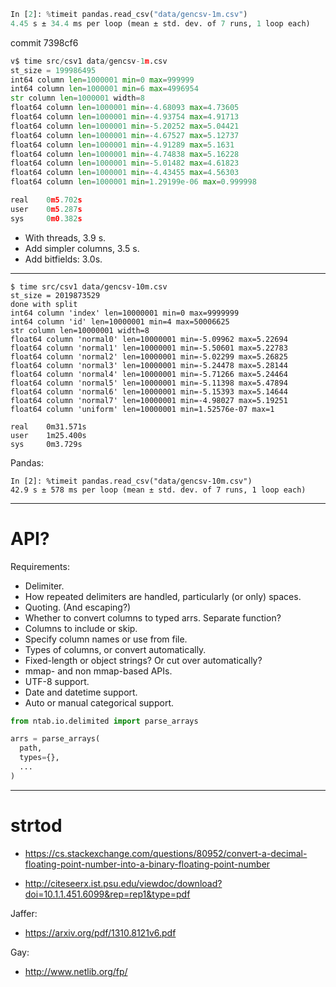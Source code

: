 ```py
In [2]: %timeit pandas.read_csv("data/gencsv-1m.csv")
4.45 s ± 34.4 ms per loop (mean ± std. dev. of 7 runs, 1 loop each)
```

commit 7398cf6
```py
v$ time src/csv1 data/gencsv-1m.csv 
st_size = 199986495
int64 column len=1000001 min=0 max=999999
int64 column len=1000001 min=6 max=4996954
str column len=1000001 width=8
float64 column len=1000001 min=-4.68093 max=4.73605
float64 column len=1000001 min=-4.93754 max=4.91713
float64 column len=1000001 min=-5.20252 max=5.04421
float64 column len=1000001 min=-4.67527 max=5.12737
float64 column len=1000001 min=-4.91289 max=5.1631
float64 column len=1000001 min=-4.74838 max=5.16228
float64 column len=1000001 min=-5.01482 max=4.61823
float64 column len=1000001 min=-4.43455 max=4.56303
float64 column len=1000001 min=1.29199e-06 max=0.999998

real	0m5.702s
user	0m5.287s
sys	    0m0.382s
```

- With threads, 3.9 s.
- Add simpler columns, 3.5 s.
- Add bitfields: 3.0s.

---

```
$ time src/csv1 data/gencsv-10m.csv 
st_size = 2019873529
done with split
int64 column 'index' len=10000001 min=0 max=9999999
int64 column 'id' len=10000001 min=4 max=50006625
str column len=10000001 width=8
float64 column 'normal0' len=10000001 min=-5.09962 max=5.22694
float64 column 'normal1' len=10000001 min=-5.50601 max=5.22783
float64 column 'normal2' len=10000001 min=-5.02299 max=5.26825
float64 column 'normal3' len=10000001 min=-5.24478 max=5.28144
float64 column 'normal4' len=10000001 min=-5.71266 max=5.24464
float64 column 'normal5' len=10000001 min=-5.11398 max=5.47894
float64 column 'normal6' len=10000001 min=-5.15393 max=5.14644
float64 column 'normal7' len=10000001 min=-4.98027 max=5.19251
float64 column 'uniform' len=10000001 min=1.52576e-07 max=1

real	0m31.571s
user	1m25.400s
sys	    0m3.729s
```

Pandas:

```
In [2]: %timeit pandas.read_csv("data/gencsv-10m.csv")
42.9 s ± 578 ms per loop (mean ± std. dev. of 7 runs, 1 loop each)
```

---

# API?

Requirements:
- Delimiter.
- How repeated delimiters are handled, particularly (or only) spaces.
- Quoting.  (And escaping?)
- Whether to convert columns to typed arrs.  Separate function?
- Columns to include or skip.
- Specify column names or use from file.
- Types of columns, or convert automatically.
- Fixed-length or object strings?  Or cut over automatically?
- mmap- and non mmap-based APIs.
- UTF-8 support.
- Date and datetime support.
- Auto or manual categorical support.

```py
from ntab.io.delimited import parse_arrays

arrs = parse_arrays(
  path,
  types={},
  ...
)
```

---

# strtod

- https://cs.stackexchange.com/questions/80952/convert-a-decimal-floating-point-number-into-a-binary-floating-point-number

- http://citeseerx.ist.psu.edu/viewdoc/download?doi=10.1.1.451.6099&rep=rep1&type=pdf

Jaffer:
- https://arxiv.org/pdf/1310.8121v6.pdf

Gay:
- http://www.netlib.org/fp/

